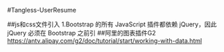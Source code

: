 #Tangless-UserResume

##js和css文件引入
1.Bootstrap 的所有 JavaScript 插件都依赖 jQuery，因此 jQuery 必须在 Bootstrap 之前引
##阿里的图表插件G2
https://antv.alipay.com/g2/doc/tutorial/start/working-with-data.html
